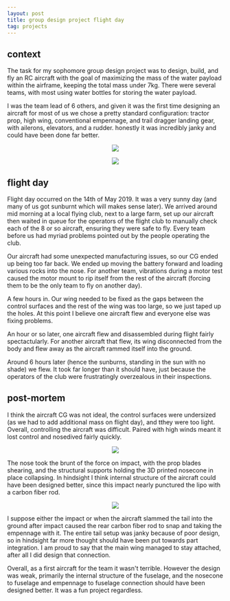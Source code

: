 ```yaml
---
layout: post
title: group design project flight day
tag: projects
---
```


## context

The task for my sophomore group design project was to design, build, and fly an RC aircraft with the goal of maximizing the mass of the water payload within the airframe, keeping the total mass under 7kg. There were several teams, with most using water bottles for storing the water payload. 

I was the team lead of 6 others, and given it was the first time designing an aircraft for most of us  we chose a pretty standard configuration: tractor prop, high wing, conventional empennage, and trail dragger landing gear, with ailerons, elevators, and a rudder. honestly it was incredibly janky and could have been done far better.

<p align="center"><img src="https://pbs.twimg.com/media/D6hDyq8WAAAaR_-?format=jpg"/></p>

<p align="center"><img src="https://pbs.twimg.com/media/D6g6d5aWkAAiazH?format=jpg"/></p>

## flight day

Flight day occurred on the 14th of May 2019. It was a very sunny day (and many of us got sunburnt which will makes sense later). We arrived around mid morning at a local flying club, next to a large farm, set up our aircraft then waited in queue for the operators of the flight club to manually check each of the 8 or so aircraft, ensuring they were safe to fly. Every team before us had myriad problems pointed out by the people operating the club.

Our aircraft had some unexpected manufacturing issues, so our CG ended up being too far back. We ended up moving the battery forward and loading various rocks into the nose. For another team, vibrations during a motor test caused the motor mount to rip itself from the rest of the aircraft (forcing them to be the only team to fly on another day).

A few hours in. Our wing needed to be fixed as the gaps between the control surfaces and the rest of the wing was too large, so we just taped up the holes. At this point I believe one aircraft flew and everyone else was fixing problems.

An hour or so later, one aircraft flew and disassembled during flight fairly spectactularly. For another aircraft that flew, its wing disconnected from the body and flew away as the aircraft rammed itself into the ground.

Around 6 hours later (hence the sunburns, standing in the sun with no shade) we flew. It took far longer than it should have, just because the operators of the club were frustratingly overzealous in their inspections. 

## post-mortem

I think the aircraft CG was not ideal, the control surfaces were undersized (as we had to add additional mass on flight day), and tthey were too light. Overall, controlling the aircraft was difficult. Paired with high winds meant it lost control and nosedived fairly quickly.

<p align="center"><img src="https://pbs.twimg.com/media/D6iEWoIWkAM7RDc?format=jpg"/></p>

The nose took the brunt of the force on impact, with the prop blades shearing, and the structural supports holding the 3D printed nosecone in place collapsing. In hindsight I think internal structure of the aircraft could have been designed better, since this impact nearly punctured the lipo with a carbon fiber rod.

<p align="center"><img src="https://pbs.twimg.com/media/D6iEWoIWsAA7YpS?format=jpg"/></p>

I suppose either the impact or when the aircraft slammed the tail into the ground after impact caused the rear carbon fiber rod to snap and taking the empennage with it. The entire tail setup was janky because of poor design, so in hindsight far more thought should have been put towards part integration. I am proud to say that the main wing managed to stay attached, after all I did design that connection.

Overall, as a first aircraft for the team it wasn't terrible. However the design was weak, primarily the internal structure of the fuselage, and the nosecone to fuselage and empennage to fuselage connection should have been designed better. It was a fun project regardless.

